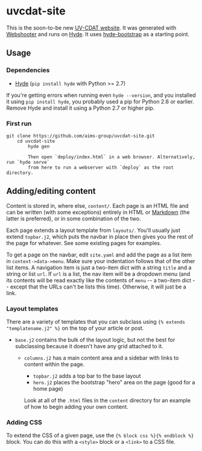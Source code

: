 # uvcdat-site

This is the soon-to-be new [UV-CDAT website]. It was generated with
[Webshooter][aims-group/webshooter] and runs on [Hyde][hyde/hyde]. It uses
[hyde-bootstrap][aims-group/hyde-bootstrap] as a starting point.

## Usage

### Dependencies

* [Hyde][hyde/hyde] (`pip install hyde` with Python >= 2.7)

If you're getting errors when running even `hyde --version`, and you installed
it using `pip install hyde`, you probably used a pip for Python 2.6 or
earlier. Remove Hyde and install it using a Python 2.7 or higher pip.

### First run

    git clone https://github.com/aims-group/uvcdat-site.git
        cd uvcdat-site
            hyde gen

            Then open `deploy/index.html` in a web browser. Alternatively, run `hyde serve`
            from here to run a webserver with `deploy` as the root directory.

## Adding/editing content
Content is stored in, where else, `content/`. Each page is an HTML file and can
be written (with some exceptions) entirely in HTML or [Markdown][] (the latter
is preferred), or in some combination of the two.

Each page extends a layout template from `layouts/`. You'll usually just extend
`topbar.j2`, which puts the navbar in place then gives you the rest of the page
for whatever. See some existing pages for examples.

  To get a page on the navbar, edit `site.yaml` and add the page as a list item
  in `context->data->menu`. Make sure your indentation follows that of the other
  list items. A navigation item is just a two-item dict with a string `title` and
  a string or list `url`. If `url` is a list, the nav item will be a dropdown
  menu (and its contents will be read exactly like the contents of `menu` -- a
  two-item dict -- except that the URLs can't be lists this time). Otherwise, it
  will just be a link.

### Layout templates
There are a variety of templates that you can subclass using
`{% extends "templatename.j2" %}` on the top of your article or post.

* `base.j2` contains the bulk of the layout logic, but not the best for
  subclassing because it doesn't have any grid attached to it.
  * `columns.j2` has a main content area and a sidebar with links to content
    within the page.
    * `topbar.j2` adds a top bar to the base layout
    * `hero.j2` places the bootstrap "hero" area on the page (good for a home
      page)

    Look at all of the `.html` files in the `content` directory for an example of
    how to begin adding your own content.

### Adding CSS
To extend the CSS of a given page, use the `{% block css %}{% endblock %}`
block. You can do this with a `<style>` block or a `<link>` to a CSS file.

[uv-cdat website]:           http://uv-cdat.llnl.gov/
[aims-group/webshooter]:     http://github.com/aims-group/webshooter
[hyde/hyde]:                 http://github.com/hyde/hyde
[aims-group/hyde-bootstrap]: http://github.com/aims-group/hyde-bootstrap
[hyde docs]:                 http://hyde.github.io/install.html
[markdown]:                  http://daringfireball.net/projects/markdown/
